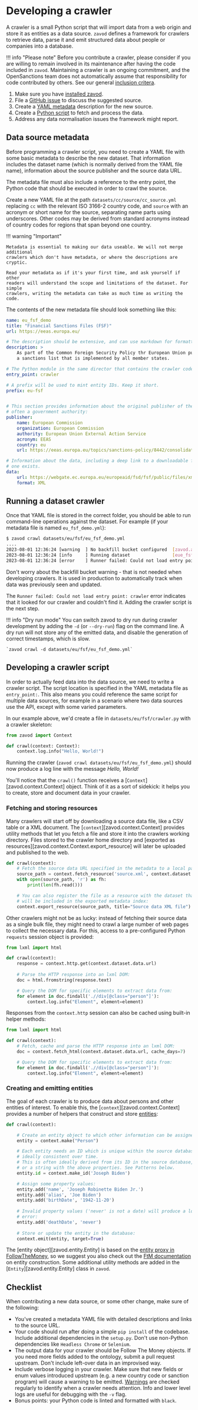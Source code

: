 # Developing a crawler

A crawler is a small Python script that will import data from a web origin and
store it as entities as a data source. `zavod` defines a framework for
crawlers to retrieve data, parse it and emit structured data about people or 
companies into a database.

!!! info "Please note"
    Before you contribute a crawler, please consider if you are willing
    to remain involved in its maintenance after having the code included in
    `zavod`. Maintaining a crawler is an ongoing commitment, and the OpenSanctions
    team does not automatically assume that responsibility for code contributed by
    others. See our general [inclusion critera](https://www.opensanctions.org/docs/criteria/).

1. Make sure you have [installed zavod](install.md).
2. File a [GitHub issue](https://github.com/opensanctions/opensanctions/issues)
   to discuss the suggested source.
3. Create a [YAML metadata](#data-source-metadata) description for the new source.
4. Create a [Python script](#developing-a-crawler-script) to fetch and process the data.
5. Address any data normalisation issues the framework might report.

## Data source metadata

Before programming a crawler script, you need to create a YAML file with some basic metadata to describe the new dataset. That information includes the dataset name (which is normally derived from the YAML file name), information about the source publisher and the source data URL.

The metadata file must also include a reference to the entry point, the Python code that should be executed in order to crawl the source.

Create a new YAML file at the path ``datasets/cc/source/cc_source.yml`` replacing `cc` with the relevant ISO 3166-2 country code, and `source` with an acronym or short name for the source, separating name parts using underscores. Other codes may be derived from standard acronyms instead of country codes for regions that span beyond one country.

!!! warning "Important"

    Metadata is essential to making our data useable. We will not merge additional
    crawlers which don't have metadata, or where the descriptions are cryptic.

    Read your metadata as if it's your first time, and ask yourself if other
    readers will understand the scope and limitations of the dataset. For simple
    crawlers, writing the metadata can take as much time as writing the code.

The contents of the new metadata file should look something like this:

```yaml
name: eu_fsf_demo
title: "Financial Sanctions Files (FSF)"
url: https://eeas.europa.eu/

# The description should be extensive, and can use markdown for formatting:
description: >
    As part of the Common Foreign Security Policy thr European Union publishes
    a sanctions list that is implemented by all member states.

# The Python module in the same director that contains the crawler code:
entry_point: crawler

# A prefix will be used to mint entity IDs. Keep it short.
prefix: eu-fsf


# This section provides information about the original publisher of the data,
# often a government authority:
publisher:
    name: European Commission
    organization: European Commission
    authority: European Union External Action Service
    acronym: EEAS
    country: eu
    url: https://eeas.europa.eu/topics/sanctions-policy/8442/consolidated-list-of-sanctions_en

# Information about the data, including a deep link to a downloadable file, if
# one exists.
data:
    url: https://webgate.ec.europa.eu/europeaid/fsd/fsf/public/files/xmlFullSanctionsList_1_1/content
    format: XML
```

## Running a dataset crawler

Once that YAML file is stored in the correct folder, you should be able to run command-line operations against the dataset. For example (if your metadata file is named `eu_fsf_demo.yml`):

```bash
$ zavod crawl datasets/eu/fsf/eu_fsf_demo.yml
....
2023-08-01 12:36:24 [warning  ] No backfill bucket configured  [zavod.archive] 
2023-08-01 12:36:24 [info     ] Running dataset                [eue_fsf_demo] dataset=eue_fsf_demo path=/home/you/opensanctions/data/datasets/eue_fsf_demo
2023-08-01 12:36:24 [error    ] Runner failed: Could not load entry point: crawler [eue_fsf_demo] dataset=eue_fsf_demo
```

Don't worry about the backfill bucket warning - that is not needed when developing crawlers. It is used in production to automatically track when data was previously seen and updated.

The `Runner failed: Could not load entry point: crawler` error indicates that it looked for our crawler and couldn't find it. Adding the crawler script is the next step.

!!! info "Dry run mode"
    You can switch zavod to dry run during crawler development by adding the `-d` (or `--dry-run`) flag on the command line. A dry run will not store any of the emitted data, and disable the generation of correct timestamps, which is slow.

    `zavod crawl -d datasets/eu/fsf/eu_fsf_demo.yml`

## Developing a crawler script

In order to actually feed data into the data source, we need to write a crawler script. The script location is specified in the YAML metadata file as ``entry_point:``. This also means you could reference the same script for multiple data sources, for example in a scenario where two data sources use the API, except with some varied parameters.

In our example above, we'd create a file in `datasets/eu/fsf/crawler.py` with a crawler skeleton:

```python
from zavod import Context

def crawl(context: Context):
    context.log.info("Hello, World!")
```

Running the crawler (`zavod crawl datasets/eu/fsf/eu_fsf_demo.yml`) should now produce a log line with the message *Hello, World!*

You'll notice that the ``crawl()`` function receives a [`Context`][zavod.context.Context] object. Think of it as a sort of sidekick: it helps you to create, store and document data in your crawler.

### Fetching and storing resources

Many crawlers will start off by downloading a source data file, like a CSV table or a
XML document. The [`context`][zavod.context.Context] provides utility methods that let you fetch a file and store it into the crawlers working directory. Files stored to the crawler home directory and [exported as resources][zavod.context.Context.export_resource] will later be uploaded and published to the web.

```python
def crawl(context):
    # Fetch the source data URL specified in the metadata to a local path:
    source_path = context.fetch_resource('source.xml', context.dataset.data.url)
    with open(source_path, 'r') as fh:
        print(len(fh.read()))

    # You can also register the file as a resource with the dataset that
    # will be included in the exported metadata index:
    context.export_resource(source_path, title="Source data XML file")
```

Other crawlers might not be as lucky: instead of fetching their source data as a single bulk file, they might need to crawl a large number of web pages to collect the necessary data. For this, access to a pre-configured Python ``requests`` session object is provided:

```python
from lxml import html

def crawl(context):
    response = context.http.get(context.dataset.data.url)
    
    # Parse the HTTP response into an lxml DOM:
    doc = html.fromstring(response.text)

    # Query the DOM for specific elements to extract data from:
    for element in doc.findall('.//div[@class="person"]'):
        context.log.info("Element", element=element)
```

Responses from the ``context.http`` session can also be cached using built-in helper methods:

```python
from lxml import html

def crawl(context):
    # Fetch, cache and parse the HTTP response into an lxml DOM:
    doc = context.fetch_html(context.dataset.data.url, cache_days=7)

    # Query the DOM for specific elements to extract data from:
    for element in doc.findall('.//div[@class="person"]'):
        context.log.info("Element", element=element)
```

### Creating and emitting entities

The goal of each crawler is to produce data about persons and other entities of interest. To enable this, the [`context`][zavod.context.Context] provides a number of helpers that construct and store [entities](https://www.opensanctions.org/docs/entities/):

```python
def crawl(context):

    # Create an entity object to which other information can be assigned: 
    entity = context.make("Person")

    # Each entity needs an ID which is unique within the source database, and
    # ideally consistent over time.
    # This is often ideally derived from its ID in the source database,
    # or a string with the above properties. See Patterns below.
    entity.id = context.make_id('Joseph Biden')

    # Assign some property values:
    entity.add('name', 'Joseph Robinette Biden Jr.')
    entity.add('alias', 'Joe Biden')
    entity.add('birthDate', '1942-11-20')
    
    # Invalid property values ('never' is not a date) will produce a log
    # error:
    entity.add('deathDate', 'never')
    
    # Store or update the entity in the database:
    context.emit(entity, target=True)
```

The [entity object][zavod.entity.Entity] is based on the [entity proxy in FollowTheMoney](https://followthemoney.tech/reference/python/followthemoney/proxy.html#EntityProxy), so we suggest you also check out the [FtM documentation](https://followthemoney.tech/docs/api/) on entity construction. Some additional utility methods are added in the [`Entity`][zavod.entity.Entity] class in `zavod`.

## Checklist

When contributing a new data source, or some other change, make sure of the following:

* You've created a metadata YAML file with detailed descriptions and links to the source
  URL.
* Your code should run after doing a simple ``pip install`` of the codebase. Include
  additional dependencies in the ``setup.py``. Don't use non-Python dependencies like
  ``Headless Chrome`` or ``Selenium``.
* The output data for your crawler should be Follow The Money objects. If you need more
  fields added to the ontology, submit a pull request upstream. Don't include left-over
  data in an improvised way.
* Include verbose logging in your crawler. Make sure that new fields or enum values
  introduced upstream (e.g. a new country code or sanction program) will cause a warning
  to be emitted. [Warnings](https://www.opensanctions.org/issues) are checked regularly to identify when a crawler needs attention.
  Info and lower level logs are useful for debugging with the `-v` flag.
* Bonus points: your Python code is linted and formatted with ``black``.
